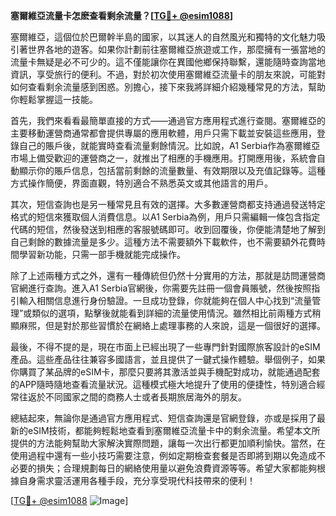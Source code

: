 **塞爾維亞流量卡怎麽查看剩余流量？[[TG💪+ @esim1088](https://t.me/s/esim1088)]**

塞爾維亞，這個位於巴爾幹半島的國家，以其迷人的自然風光和獨特的文化魅力吸引著世界各地的遊客。如果你計劃前往塞爾維亞旅遊或工作，那麼擁有一張當地的流量卡無疑是必不可少的。這不僅能讓你在異國他鄉保持聯繫，還能隨時查詢當地資訊，享受旅行的便利。不過，對於初次使用塞爾維亞流量卡的朋友來說，可能對如何查看剩余流量感到困惑。別擔心，接下來我將詳細介紹幾種常見的方法，幫助你輕鬆掌握這一技能。

首先，我們來看看最簡單直接的方式——通過官方應用程式進行查閱。塞爾維亞的主要移動運營商通常都會提供專屬的應用軟體，用戶只需下載並安裝這些應用，登錄自己的賬戶後，就能實時查看流量剩餘情況。比如說，A1 Serbia作為塞爾維亞市場上備受歡迎的運營商之一，就推出了相應的手機應用。打開應用後，系統會自動顯示你的賬戶信息，包括當前剩餘的流量數量、有效期限以及充值記錄等。這種方式操作簡便，界面直觀，特別適合不熟悉英文或其他語言的用戶。

其次，短信查詢也是另一種常見且有效的選擇。大多數運營商都支持通過發送特定格式的短信來獲取個人消費信息。以A1 Serbia為例，用戶只需編輯一條包含指定代碼的短信，然後發送到相應的客服號碼即可。收到回覆後，你便能清楚地了解到自己剩餘的數據流量是多少。這種方法不需要額外下載軟件，也不需要額外花費時間學習新功能，只需一部手機就能完成操作。

除了上述兩種方式之外，還有一種傳統但仍然十分實用的方法，那就是訪問運營商官網進行查詢。進入A1 Serbia官網後，你需要先註冊一個會員賬號，然後按照指引輸入相關信息進行身份驗證。一旦成功登錄，你就能夠在個人中心找到“流量管理”或類似的選項，點擊後就能看到詳細的流量使用情況。雖然相比前兩種方式稍顯麻煕，但是對於那些習慣於在網絡上處理事務的人來說，這是一個很好的選擇。

最後，不得不提的是，現在市面上已經出現了一些專門針對國際旅客設計的eSIM產品。這些產品往往兼容多國語言，並且提供了一鍵式操作體驗。舉個例子，如果你購買了某品牌的eSIM卡，那麼只要將其激活並與手機配對成功，就能通過配套的APP隨時隨地查看流量狀況。這種模式極大地提升了使用的便捷性，特別適合經常往返於不同國家之間的商務人士或者長期旅居海外的朋友。

總結起來，無論你是通過官方應用程式、短信查詢還是官網登錄，亦或是採用了最新的eSIM技術，都能夠輕鬆地查看到塞爾維亞流量卡中的剩余流量。希望本文所提供的方法能夠幫助大家解決實際問題，讓每一次出行都更加順利愉快。當然，在使用過程中還有一些小技巧需要注意，例如定期檢查套餐是否即將到期以免造成不必要的損失；合理規劃每日的網絡使用量以避免浪費資源等等。希望大家都能夠根據自身需求靈活運用各種手段，充分享受現代科技帶來的便利！

[[TG💪+ @esim1088](https://t.me/s/esim1088) ![Image](https://i.postimg.cc/4NQfJmqS/Snipaste-2025-05-13-00-14-12.png)]
